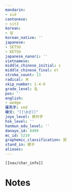 ```yaml
---
mandarin:
- xiē
cantonese:
- sit3
korean:
- 설
korean_native: ''
japanese:
- SETSU
- KETSU
japanese_nanori: ''
vietnamese:
middle_chinese_initial: s
middle_chinese_final: et
stroke_count: 13
radical: 木
skip_number: 1-4-9
grade_level: 名
pos: ''
english:
- wedge
羅馬字: sed
韓文: "[[\b섣]]"
joyo_level: 表外字
hsk_level: ''
hanmun_edu_level: ''
danayo_id: 8499
mc_id: 5219
graphemic_classification: 契
stand_in: 楔子
aliases:
---
```

```meta-bind-embed
[[nav/char_info]]
```

# Notes
